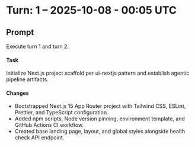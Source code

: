 # Turn: 1 – 2025-10-08 - 00:05 UTC

## Prompt

Execute turn 1 and turn 2.

#### Task
Initialize Next.js project scaffold per ui-nextjs pattern and establish agentic pipeline artifacts.

#### Changes
- Bootstrapped Next.js 15 App Router project with Tailwind CSS, ESLint, Prettier, and TypeScript configuration.
- Added npm scripts, Node version pinning, environment template, and GitHub Actions CI workflow.
- Created base landing page, layout, and global styles alongside health check API endpoint.
